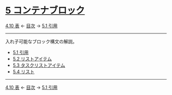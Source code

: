 # [5 コンテナブロック](https://higuma.github.io/github-markdown-guide/gfm/#container-blocks)

[4.10 表](tables.md)
← [目次](index.md) →
[5.1 引用](block-quotes.md)

------------------------------------------------------------------------

入れ子可能なブロック構文の解説。


* [5.1 引用](block-quotes.md)
* [5.2 リストアイテム](list-items.d)
* [5.3 タスクリストアイテム](task-list-items.md)
* [5.4 リスト](lists.md)

------------------------------------------------------------------------

[4.10 表](tables.md)
← [目次](index.md) →
[5.1 引用](block-quotes.md)
